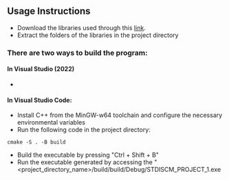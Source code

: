 ## Usage Instructions
- Download the libraries used through this [link](https://drive.google.com/file/d/1WYh7ZnrMbhtwgByEr5ZQEsxh3n9TsQEk/view?usp=drive_link).
- Extract the folders of the libraries in the project directory

### There are two ways to build the program:
#### In Visual Studio (2022)
-

#### In Visual Studio Code:
- Install C++ from the MinGW-w64 toolchain and configure the necessary environmental variables
- Run the following code in the project directory:
```
cmake -S . -B build
```
- Build the executable by pressing "Ctrl + Shift + B"
- Run the executable generated by accessing the "<project_directory_name>/build/build/Debug/STDISCM_PROJECT_1.exe
